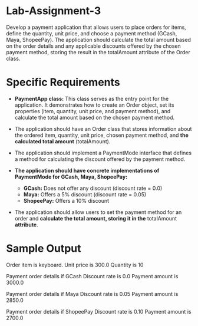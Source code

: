 # Lab-Assignment-3

Develop a payment application that allows users to place orders for items, define the quantity, unit price, and choose a payment method (GCash, Maya, ShopeePay). The application should calculate the total amount based on the order details and any applicable discounts offered by the chosen payment method, storing the result in the totalAmount attribute of the Order class.

# Specific Requirements

- **PaymentApp class:** This class serves as the entry point for the application. It demonstrates how to create an Order object, set its properties (item, quantity, unit price, and payment method), and calculate the total amount based on the chosen payment method.

- The application should have an Order class that stores information about the ordered item, quantity, unit price, chosen payment method, and **the calculated total amount** (totalAmount).

- The application should implement a PaymentMode interface that defines a method for calculating the discount offered by the payment method.

- **The application should have concrete implementations of PaymentMode for GCash, Maya, ShopeePay:**
  - **GCash:** Does not offer any discount (discount rate = 0.0)
  - **Maya:** Offers a 5% discount (discount rate = 0.05)
  - **ShopeePay:** Offers a 10% discount 

- The application should allow users to set the payment method for an order and **calculate the total amount, storing it in the** totalAmount **attribute**.

# Sample Output

Order item is keyboard.
Unit price is 300.0
Quantity is 10

Payment order details if GCash
Discount rate is 0.0
Payment amount is 3000.0

Payment order details if Maya
Discount rate is 0.05
Payment amount is 2850.0

Payment order details if ShopeePay
Discount rate is 0.10
Payment amount is 2700.0

